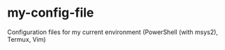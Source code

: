 # my-config-file
Configuration files for my current environment (PowerShell (with msys2), Termux, Vim)
